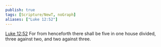```yaml
---
publish: true
tags: [Scripture/NewT, noGraph]
aliases: ["Luke 12:52"]
---
```

[Luke 12:52](https://churchofjesuschrist.org/study/scriptures/nt/luke/12?lang=eng&id=p52#p52) For from henceforth there shall be five in one house divided, three against two, and two against three.
